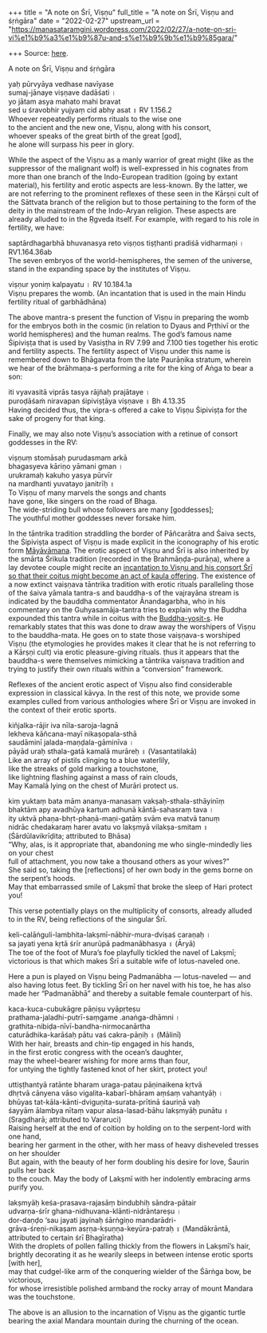 +++
title = "A note on Śrī, Viṣṇu"
full_title = "A note on Śrī, Viṣṇu and śṛṅgāra"
date = "2022-02-27"
upstream_url = "https://manasataramgini.wordpress.com/2022/02/27/a-note-on-sri-vi%e1%b9%a3%e1%b9%87u-and-s%e1%b9%9b%e1%b9%85gara/"

+++
Source: [here](https://manasataramgini.wordpress.com/2022/02/27/a-note-on-sri-vi%e1%b9%a3%e1%b9%87u-and-s%e1%b9%9b%e1%b9%85gara/).

A note on Śrī, Viṣṇu and śṛṅgāra

yaḥ pūrvyāya vedhase navīyase  
sumaj-jānaye viṣṇave dadāśati ।  
yo jātam asya mahato mahi bravat  
sed u śravobhir yujyaṃ cid abhy asat ॥ RV 1.156.2  
Whoever repeatedly performs rituals to the wise one  
to the ancient and the new one, Viṣṇu, along with his consort,  
whoever speaks of the great birth of the great \[god\],  
he alone will surpass his peer in glory.

While the aspect of the Viṣṇu as a manly warrior of great might (like as the suppressor of the malignant wolf) is well-expressed in his cognates from more than one branch of the Indo-European tradition (going by extant material), his fertility and erotic aspects are less-known. By the latter, we are not referring to the prominent reflexes of these seen in the Kārṣṇi cult of the Sāttvata branch of the religion but to those pertaining to the form of the deity in the mainstream of the Indo-Aryan religion. These aspects are already alluded to in the Ṛgveda itself. For example, with regard to his role in fertility, we have:

saptārdhagarbhā bhuvanasya reto viṣṇos tiṣṭhanti pradiśā vidharmaṇi । RV1.164.36ab  
The seven embryos of the world-hemispheres, the semen of the universe,  
stand in the expanding space by the institutes of Viṣṇu.

viṣṇur yoniṃ kalpayatu । RV 10.184.1a  
Viṣṇu prepares the womb. (An incantation that is used in the main Hindu fertility ritual of garbhādhāna)

The above mantra-s present the function of Viṣṇu in preparing the womb for the embryos both in the cosmic (in relation to Dyaus and Pṛthivī or the world hemispheres) and the human realms. The god’s famous name Śipiviṣṭa that is used by Vasiṣṭha in RV 7.99 and 7.100 ties together his erotic and fertility aspects. The fertility aspect of Viṣṇu under this name is remembered down to Bhāgavata from the late Paurāṇika stratum, wherein we hear of the brāhmaṇa-s performing a rite for the king of Aṅga to bear a son:

iti vyavasitā viprās tasya rājñaḥ prajātaye ।  
puroḍāśaṁ niravapan śipiviṣṭāya viṣṇave ॥ Bh 4.13.35  
Having decided thus, the vipra-s offered a cake to Viṣṇu Śipiviṣṭa for the sake of progeny for that king.

Finally, we may also note Viṣṇu’s association with a retinue of consort goddesses in the RV:

viṣṇuṃ stomāsaḥ purudasmam arkā  
bhagasyeva kāriṇo yāmani gman ।  
urukramaḥ kakuho yasya pūrvīr  
na mardhanti yuvatayo janitrīḥ ॥  
To Viṣṇu of many marvels the songs and chants  
have gone, like singers on the road of Bhaga.  
The wide-striding bull whose followers are many \[goddesses\];  
The youthful mother goddesses never forsake him.

In the tāntrika tradition straddling the border of Pāñcarātra and Śaiva sects, the Śipiviṣṭa aspect of Viṣṇu is made explicit in the iconography of his erotic form [Māyāvāmana](https://manasataramgini.wordpress.com/2006/04/16/the-peculiar-mythology-behind-the-mayavamana-mantras/). The erotic aspect of Viṣṇu and Śrī is also inherited by the smārta Śrikula tradition (recorded in the Brahmāṇḍa-purāṇa), where a lay devotee couple might recite an [incantation to Viṣṇu and his consort Śrī so that their coitus might become an act of kaula offering](https://manasataramgini.wordpress.com/2009/07/13/smarta-kaula-intersections/). The existence of a now extinct vaiṣṇava tāntrika tradition with erotic rituals paralleling those of the śaiva yāmala tantra-s and bauddha-s of the vajrayāna stream is indicated by the bauddha commentator Ānandagarbha, who in his commentary on the Guhyasamāja-tantra tries to explain why the Buddha expounded this tantra while in coitus with the [Buddha-yoṣit-s](https://manasataramgini.wordpress.com/2009/02/16/nastika-notes-2/). He remarkably states that this was done to draw away the worshipers of Viṣṇu to the bauddha-mata. He goes on to state those vaiṣṇava-s worshiped Viṣṇu (the etymologies he provides makes it clear that he is not referring to a Kārṣṇi cult) via erotic pleasure-giving rituals. ṭhus it appears that the bauddha-s were themselves mimicking a tāntrika vaiṣṇava tradition and trying to justify their own rituals within a “conversion” framework.

Reflexes of the ancient erotic aspect of Viṣṇu also find considerable expression in classical kāvya. In the rest of this note, we provide some examples culled from various anthologies where Śrī or Viṣṇu are invoked in the context of their erotic sports.

kiñjalka-rājir iva nīla-saroja-lagnā  
lekheva kāñcana-mayī nikaṣopala-sthā  
saudāminī jalada-maṇḍala-gāminīva ।  
pāyād uraḥ sthala-gatā kamalā murāreḥ ॥ (Vasantatilakā)  
Like an array of pistils clinging to a blue waterlily,  
like the streaks of gold marking a touchstone,  
like lightning flashing against a mass of rain clouds,  
May Kamalā lying on the chest of Murāri protect us.

kiṃ yuktaṃ bata mām ananya-manasaṃ vakṣaḥ-sthala-sthāyinīṃ  
bhaktām apy avadhūya kartum adhunā kāntā-sahasraṃ tava ।  
ity uktvā phaṇa-bhṛt-phaṇā-maṇi-gatāṃ svām eva matvā tanuṃ  
nidrāc chedakaraṃ harer avatu vo lakṣmyā vilakṣa-smitam ॥ (Śārdūlavikrīḍita; attributed to Bhāsa)  
“Why, alas, is it appropriate that, abandoning me who single-mindedly lies on your chest  
full of attachment, you now take a thousand others as your wives?”  
She said so, taking the \[reflections\] of her own body in the gems borne on the serpent’s hoods.  
May that embarrassed smile of Lakṣmī that broke the sleep of Hari protect you!

This verse potentially plays on the multiplicity of consorts, already alluded to in the RV, being reflections of the singular Śrī.

keli-calāṅguli-lambhita-lakṣmī-nābhir-mura-dviṣaś caraṇaḥ ।  
sa jayati yena kṛtā śrīr anurūpā padmanābhasya ॥ (Āryā)  
The toe of the foot of Mura’s foe playfully tickled the navel of Lakṣmī;  
victorious is that which makes Śrī a suitable wife of lotus-naveled one.

Here a pun is played on Viṣṇu being Padmanābha — lotus-naveled — and also having lotus feet. By tickling Śrī on her navel with his toe, he has also made her “Padmanābhā” and thereby a suitable female counterpart of his.

kaca-kuca-cubukāgre pāṇiṣu vyāpṛteṣu  
prathama-jaladhi-putrī-saṃgame .anaṅga-dhāmni ।  
grathita-nibiḍa-nīvī-bandha-nirmocanārtha  
caturādhika-karāśaḥ pātu vaś cakra-pāṇiḥ ॥ (Mālinī)  
With her hair, breasts and chin-tip engaged in his hands,  
in the first erotic congress with the ocean’s daughter,  
may the wheel-bearer wishing for more arms than four,  
for untying the tightly fastened knot of her skirt, protect you!

uttiṣṭhantyā ratānte bharam uraga-patau pāṇinaikena kṛtvā  
dhṛtvā cānyena vāso vigalita-kabarī-bhāram aṃśaṃ vahantyāḥ ।  
bhūyas tat-kāla-kānti-dviguṇita-surata-prītinā śauriṇā vaḥ  
śayyām ālambya nītaṃ vapur alasa-lasad-bāhu lakṣmyāḥ punātu ॥  
(Sragdharā; attributed to Vararuci)  
Raising herself at the end of coition by holding on to the serpent-lord with one hand,  
bearing her garment in the other, with her mass of heavy disheveled tresses on her shoulder  
But again, with the beauty of her form doubling his desire for love, Śaurin pulls her back  
to the couch. May the body of Lakṣmī with her indolently embracing arms purify you.

lakṣmyāḥ keśa-prasava-rajasāṃ bindubhiḥ sāndra-pātair  
udvarṇa-śrīr ghana-nidhuvana-klānti-nidrāntareṣu ।  
dor-daṇḍo ‘sau jayati jayinaḥ śārṅgiṇo mandarādri-  
grāva-śreṇi-nikaṣam asṛṇa-kṣuṇṇa-keyūra-patraḥ ॥ (Mandākrāntā, attributed to certain śrī Bhagīratha)  
With the droplets of pollen falling thickly from the flowers in Lakṣmī’s hair,  
brightly decorating it as he wearily sleeps in between intense erotic sports \[with her\],  
may that cudgel-like arm of the conquering wielder of the Śārṅga bow, be victorious,  
for whose irresistible polished armband the rocky array of mount Mandara was the touchstone.

The above is an allusion to the incarnation of Viṣṇu as the gigantic turtle bearing the axial Mandara mountain during the churning of the ocean.


